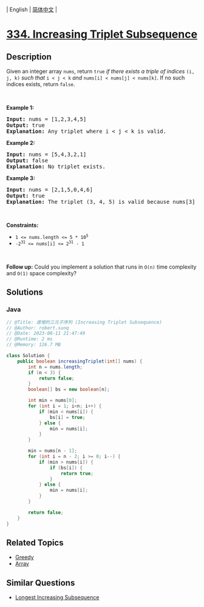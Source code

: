 
| English | [简体中文](README.md) |

# [334. Increasing Triplet Subsequence](https://leetcode.cn//problems/increasing-triplet-subsequence/)

## Description

<p>Given an integer array <code>nums</code>, return <code>true</code><em> if there exists a triple of indices </em><code>(i, j, k)</code><em> such that </em><code>i &lt; j &lt; k</code><em> and </em><code>nums[i] &lt; nums[j] &lt; nums[k]</code>. If no such indices exists, return <code>false</code>.</p>

<p>&nbsp;</p>
<p><strong class="example">Example 1:</strong></p>

<pre>
<strong>Input:</strong> nums = [1,2,3,4,5]
<strong>Output:</strong> true
<strong>Explanation:</strong> Any triplet where i &lt; j &lt; k is valid.
</pre>

<p><strong class="example">Example 2:</strong></p>

<pre>
<strong>Input:</strong> nums = [5,4,3,2,1]
<strong>Output:</strong> false
<strong>Explanation:</strong> No triplet exists.
</pre>

<p><strong class="example">Example 3:</strong></p>

<pre>
<strong>Input:</strong> nums = [2,1,5,0,4,6]
<strong>Output:</strong> true
<strong>Explanation:</strong> The triplet (3, 4, 5) is valid because nums[3] == 0 &lt; nums[4] == 4 &lt; nums[5] == 6.
</pre>

<p>&nbsp;</p>
<p><strong>Constraints:</strong></p>

<ul>
	<li><code>1 &lt;= nums.length &lt;= 5 * 10<sup>5</sup></code></li>
	<li><code>-2<sup>31</sup> &lt;= nums[i] &lt;= 2<sup>31</sup> - 1</code></li>
</ul>

<p>&nbsp;</p>
<strong>Follow up:</strong> Could you implement a solution that runs in <code>O(n)</code> time complexity and <code>O(1)</code> space complexity?

## Solutions


### Java

```Java
// @Title: 递增的三元子序列 (Increasing Triplet Subsequence)
// @Author: robert.sunq
// @Date: 2023-08-11 21:47:49
// @Runtime: 2 ms
// @Memory: 126.7 MB

class Solution {
    public boolean increasingTriplet(int[] nums) {
        int n = nums.length;
        if (n < 3) {
            return false;
        }
        boolean[] bs = new boolean[n];

        int min = nums[0];
        for (int i = 1; i<n; i++) {
            if (min < nums[i]) {
                bs[i] = true;
            } else {
                min = nums[i];
            }
        }

        min = nums[n - 1];
        for (int i = n - 2; i >= 0; i--) {
            if (min > nums[i]) {
                if (bs[i]) {
                    return true;
                }
            } else {
                min = nums[i];
            }
        }

        return false;
    }
}
```



## Related Topics

- [Greedy](https://leetcode.cn//tag/greedy)
- [Array](https://leetcode.cn//tag/array)

## Similar Questions

- [Longest Increasing Subsequence](../longest-increasing-subsequence/README_EN.md)
